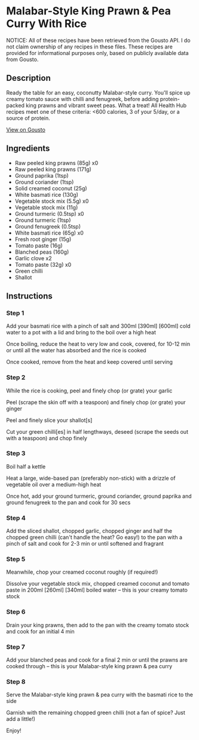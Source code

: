 # Malabar-Style King Prawn & Pea Curry With Rice

NOTICE: All of these recipes have been retrieved from the Gousto API. I do not claim ownership of any recipes in these files. These recipes are provided for informational purposes only, based on publicly available data from Gousto.

## Description

Ready the table for an easy, coconutty Malabar-style curry. You'll spice up creamy tomato sauce with chilli and fenugreek, before adding protein-packed king prawns and vibrant sweet peas. What a treat! All Health Hub recipes meet one of these criteria: <600 calories, 3 of your 5/day, or a source of protein.


[View on Gousto](https://www.gousto.co.uk/recipes/cookbook/easy-malabar-prawn-pea-curry)

## Ingredients

- Raw peeled king prawns (85g) x0
- Raw peeled king prawns (171g)
- Ground paprika (1tsp)
- Ground coriander (1tsp)
- Solid creamed coconut (25g)
- White basmati rice (130g)
- Vegetable stock mix (5.5g) x0
- Vegetable stock mix (11g)
- Ground turmeric (0.5tsp) x0
- Ground turmeric (1tsp)
- Ground fenugreek (0.5tsp)
- White basmati rice (65g) x0
- Fresh root ginger (15g)
- Tomato paste (16g)
- Blanched peas (160g)
- Garlic clove x2
- Tomato paste (32g) x0
- Green chilli
- Shallot

## Instructions


### Step 1

Add your basmati rice with a pinch of salt and 300ml <span class="text-purple">[390ml]</span> <span class="text-danger">[600ml]</span> cold water to a pot with a lid and bring to the boil over a high heat

Once boiling, reduce the heat to very low and cook, covered, for 10-12 min or until all the water has absorbed and the rice is cooked

Once cooked, remove from the heat and keep covered until serving


### Step 2

While the rice is cooking, peel and finely chop (or grate) your garlic

Peel (scrape the skin off with a teaspoon) and finely chop (or grate) your ginger

Peel and finely slice your shallot[s]

Cut your green chilli[es] in half lengthways, deseed (scrape the seeds out with a teaspoon) and chop finely


### Step 3

Boil half a kettle

Heat a large, wide-based pan (preferably non-stick) with a drizzle of vegetable oil over a medium-high heat

Once hot, add your ground turmeric, ground coriander, ground paprika and ground fenugreek to the pan and cook for 30 secs


### Step 4

Add the sliced shallot, chopped garlic, chopped ginger and half the chopped green chilli (can't handle the heat? Go easy!) to the pan with a pinch of salt and cook for 2-3 min or until softened and fragrant


### Step 5

Meanwhile, chop your creamed coconut roughly (if required!)

Dissolve your vegetable stock mix, chopped creamed coconut and tomato paste in 200ml <span class="text-purple">[260ml] </span><span class="text-danger">[340ml]</span> boiled water – this is your creamy tomato stock


### Step 6

Drain your king prawns, then add to the pan with the creamy tomato stock and cook for an initial 4 min


### Step 7

Add your blanched peas and cook for a final 2 min or until the prawns are cooked through – this is your Malabar-style king prawn & pea curry

### Step 8

Serve the Malabar-style king prawn & pea curry with the basmati rice to the side

Garnish with the remaining chopped green chilli (not a fan of spice? Just add a little!)

Enjoy!

